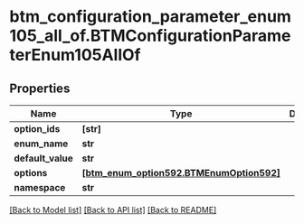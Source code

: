 # btm_configuration_parameter_enum105_all_of.BTMConfigurationParameterEnum105AllOf

## Properties
Name | Type | Description | Notes
------------ | ------------- | ------------- | -------------
**option_ids** | **[str]** |  | [optional] 
**enum_name** | **str** |  | [optional] 
**default_value** | **str** |  | [optional] 
**options** | [**[btm_enum_option592.BTMEnumOption592]**](BTMEnumOption592.md) |  | [optional] 
**namespace** | **str** |  | [optional] 

[[Back to Model list]](../README.md#documentation-for-models) [[Back to API list]](../README.md#documentation-for-api-endpoints) [[Back to README]](../README.md)


